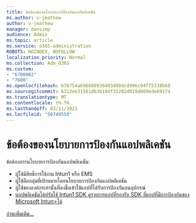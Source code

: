 ```yaml
---
title: ข้อต้องของนโยบายการป้องกันแอปพลิเคชัน
ms.author: v-jmathew
author: v-jmathew
manager: dansimp
audience: Admin
ms.topic: article
ms.service: o365-administration
ROBOTS: NOINDEX, NOFOLLOW
localization_priority: Normal
ms.collection: Adm_O365
ms.custom:
- "6700002"
- "7680"
ms.openlocfilehash: b76754a696608939403498dcd996c04ff5338b68
ms.sourcegitcommit: 6312ee31561db36104f32282d019d069ede69174
ms.translationtype: MT
ms.contentlocale: th-TH
ms.lasthandoff: 03/11/2021
ms.locfileid: "50749558"
---
```

# <a name="application-protection-policy-requirements"></a>ข้อต้องของนโยบายการป้องกันแอปพลิเคชัน

ข้อต้องการนโยบายการป้องกันแอปพลิเคชัน:

- ผู้ใช้มีสิทธิ์การใช้งาน Intun1 หรือ EMS
- ผู้ใช้คือกลุ่มที่เป้าหมายโดยนโยบายการป้องกันแอปพลิเคชัน
- ผู้ใช้ขององค์กรเท่านั้นที่ลงชื่อเข้าใช้แอปที่ได้รับการป้องกันบนอุปกรณ์
- [แอปพลิเคชันได้ปรับใช้ Intun1 SDK ดูรายการแอปที่รองรับ SDK ที่แอปที่มีการป้องกันของ Microsoft Intun>ได้](https://docs.microsoft.com/mem/intune/apps/apps-supported-intune-apps)

[อ่านเพิ่มเติม...](https://docs.microsoft.com/mem/intune/apps/app-protection-policy)
